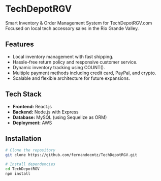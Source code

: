 # TechDepotRGV

Smart Inventory & Order Management System for TechDepotRGV.com  
Focused on local tech accessory sales in the Rio Grande Valley.  

## Features
- Local inventory management with fast shipping.
- Hassle-free return policy and responsive customer service.
- Dynamic inventory tracking using COUNT().
- Multiple payment methods including credit card, PayPal, and crypto.
- Scalable and flexible architecture for future expansions.

## Tech Stack
- **Frontend:** React.js
- **Backend:** Node.js with Express
- **Database:** MySQL (using Sequelize as ORM)
- **Deployment:** AWS

## Installation
```bash
# Clone the repository
git clone https://github.com/fernandocmtz/TechDepotRGV.git

# Install dependencies
cd TechDepotRGV
npm install
